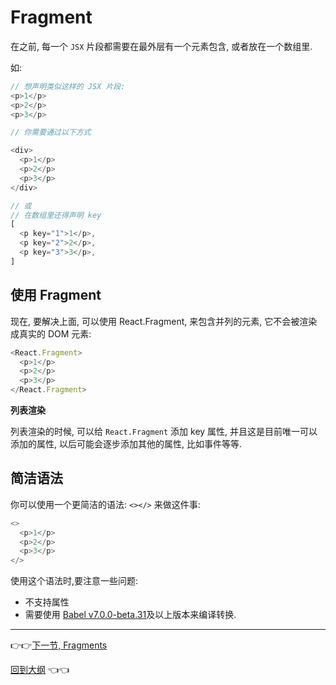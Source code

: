 # Fragment

在之前, 每一个 `JSX` 片段都需要在最外层有一个元素包含, 或者放在一个数组里.

如:

```js
// 想声明类似这样的 JSX 片段:
<p>1</p>
<p>2</p>
<p>3</p>

// 你需要通过以下方式

<div>
  <p>1</p>
  <p>2</p>
  <p>3</p>
</div>

// 或
// 在数组里还得声明 key
[
  <p key="1">1</p>,
  <p key="2">2</p>,
  <p key="3">3</p>,
]

```

## 使用 Fragment

现在, 要解决上面, 可以使用 React.Fragment, 来包含并列的元素, 它不会被渲染成真实的 DOM 元素:

```js
<React.Fragment>
  <p>1</p>
  <p>2</p>
  <p>3</p>
</React.Fragment>
```

**列表渲染**

列表渲染的时候, 可以给 `React.Fragment` 添加 key 属性, 并且这是目前唯一可以添加的属性, 以后可能会逐步添加其他的属性, 比如事件等等.

## 简洁语法

你可以使用一个更简洁的语法: `<></>` 来做这件事:

```js
<>
  <p>1</p>
  <p>2</p>
  <p>3</p>
</>
```

使用这个语法时,要注意一些问题:

- 不支持属性
- 需要使用 [Babel v7.0.0-beta.31](https://github.com/babel/babel/releases/tag/v7.0.0-beta.31)及以上版本来编译转换.

---

:point_right::point_right:[下一节, Fragments](./14-Portals.md)

[回到大纲](../README.md#outline) :point_left::point_left:

